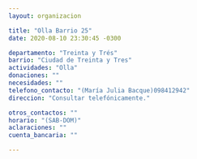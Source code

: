 ```yaml
---
layout: organizacion

title: "Olla Barrio 25"
date: 2020-08-10 23:30:45 -0300

departamento: "Treinta y Trés"
barrio: "Ciudad de Treinta y Tres"
actividades: "Olla"
donaciones: ""
necesidades: ""
telefono_contacto: "(María Julia Bacque)098412942"
direccion: "Consultar telefónicamente."

otros_contactos: ""
horario: "(SAB-DOM)"
aclaraciones: ""
cuenta_bancaria: ""

---
```

